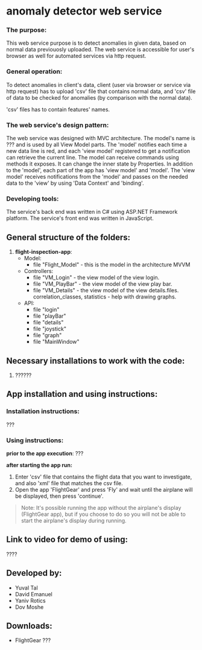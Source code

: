 # anomaly detector web service

### The purpose:
This web service purpose is to detect anomalies in given data, based on normal data previouosly uploaded.
The web service is accessible for user's browser as well for automated services via http request.

### General operation:
To detect anomalies in client's data, client (user via browser or service via http request) has to upload 'csv' file that contains normal data, and 'csv' file of data to be checked for anomalies (by comparison with the normal data).

'csv' files has to contain features' names.

### The web service's design pattern:
The web service was designed with MVC architecture. The model's name is ??? and is used by all View Model parts. The 'model' notifies each time a new data line is red, and each 'view model' registered to get a notification can retrieve the current line. The model can receive commands using methods it exposes. It can change the inner state by Properties.
In addition to the 'model', each part of the app has 'view model' and 'model'. The 'view model' receives notifications from the 'model' and passes on the needed data to the 'view' by using 'Data Context' and 'binding'.

### Developing tools:
The service's back end was written in C# using ASP.NET Framework platform.
The service's front end was written in JavaScript.

## General structure of the folders:
1. **flight-inspection-app**:
    - Model:
      - file "Flight_Model" - this is the model in the architecture MVVM
    - Controllers:
      - file "VM_Login" -  the view model of the view login.
      - file "VM_PlayBar" - the view model of the view play bar.
      - file "VM_Details" - the view model of the view details.files. correlation_classes, statistics - help with drawing graphs.
    - API:
      - file "login"
      - file "playBar"
      - file "details"
      - file "joystick"
      - file "graph"
      - file "MainWindow"


## Necessary installations to work with the code:
1. ??????

## App installation and using instructions:

### Installation instructions:
???

### Using instructions:
**prior to the app execution**:
???

**after starting the app run:**
1. Enter 'csv' file that contains the flight data that you want to investigate, and also 'xml' file that matches the csv file.
2. Open the app 'FlightGear' and press 'Fly' and wait until the airplane will be displayed, then press 'continue'.
>Note: It's possible running the app without the airplane's display (FlightGear app), but if you choose to do so you will not be able to start the airplane's display during running.



## Link to video for demo of using:
????

## Developed by:
* Yuval Tal
* David Emanuel
* Yaniv Rotics
* Dov Moshe

## Downloads:
* FlightGear
???
